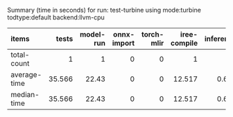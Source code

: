 Summary (time in seconds) for run: test-turbine using mode:turbine todtype:default backend:llvm-cpu

| items        |   tests |   model-run |   onnx-import |   torch-mlir |   iree-compile |   inference |
|:-------------|--------:|------------:|--------------:|-------------:|---------------:|------------:|
| total-count  |   1     |        1    |             0 |            0 |          1     |       1     |
| average-time |  35.566 |       22.43 |             0 |            0 |         12.517 |       0.619 |
| median-time  |  35.566 |       22.43 |             0 |            0 |         12.517 |       0.619 |
